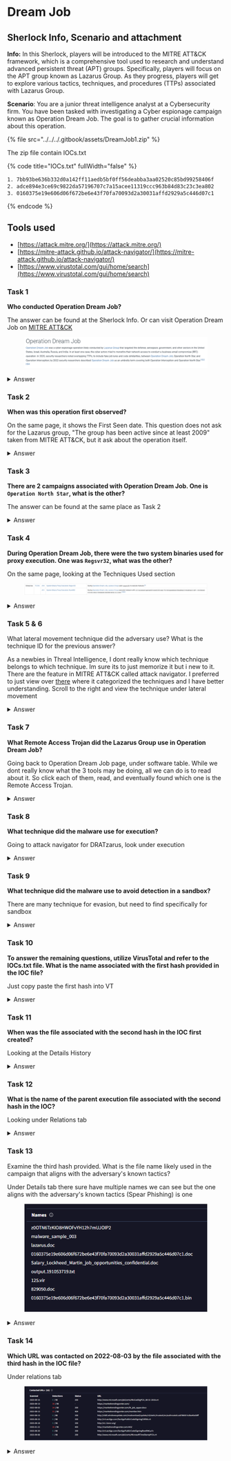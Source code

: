 # Dream Job

## Sherlock Info, Scenario and attachment

**Info:** In this Sherlock, players will be introduced to the MITRE ATT\&CK framework, which is a comprehensive tool used to research and understand advanced persistent threat (APT) groups. Specifically, players will focus on the APT group known as Lazarus Group. As they progress, players will get to explore various tactics, techniques, and procedures (TTPs) associated with Lazarus Group.

**Scenario**: You are a junior threat intelligence analyst at a Cybersecurity firm. You have been tasked with investigating a Cyber espionage campaign known as Operation Dream Job. The goal is to gather crucial information about this operation.

{% file src="../../../.gitbook/assets/DreamJob1.zip" %}

The zip file contain IOCs.txt

{% code title="IOCs.txt" fullWidth="false" %}
```
1. 7bb93be636b332d0a142ff11aedb5bf0ff56deabba3aa02520c85bd99258406f
2. adce894e3ce69c9822da57196707c7a15acee11319ccc963b84d83c23c3ea802
3. 0160375e19e606d06f672be6e43f70fa70093d2a30031affd2929a5c446d07c1 
```
{% endcode %}

## Tools used

* [https://attack.mitre.org/](https://attack.mitre.org/)
* [https://mitre-attack.github.io/attack-navigator/](https://mitre-attack.github.io/attack-navigator/)
* [https://www.virustotal.com/gui/home/search](https://www.virustotal.com/gui/home/search)

### Task 1

**Who conducted Operation Dream Job?**

The answer can be found at the Sherlock Info. Or can visit Operation Dream Job on [MITRE ATT\&CK](https://attack.mitre.org/campaigns/C0022/)

<figure><img src="../../../.gitbook/assets/image (20).png" alt=""><figcaption></figcaption></figure>

<details>

<summary>Answer</summary>

Lazarus Group

</details>

### Task 2

**When was this operation first observed?**

On the same page, it shows the First Seen date. This question does not ask for the Lazarus group, "The group has been active since at least 2009" taken from MITRE ATT\&CK, but it ask about the operation itself.

<details>

<summary>Answer</summary>

September 2019

</details>

### Task 3

**There are 2 campaigns associated with Operation Dream Job. One is `Operation North Star`, what is the other?**

The answer can be found at the same place as Task 2

<details>

<summary>Answer</summary>

Operation Interception

</details>

### Task 4

**During Operation Dream Job, there were the two system binaries used for proxy execution. One was `Regsvr32`, what was the other?**

On the same page, looking at the Techniques Used section

<figure><img src="../../../.gitbook/assets/image (1) (1) (1).png" alt=""><figcaption></figcaption></figure>

<details>

<summary>Answer</summary>

Rundll32

</details>

### Task 5 & 6

What lateral movement technique did the adversary use? What is the technique ID for the previous answer?

As a newbies in Threal Intelligence, I dont really know which technique belongs to which technique. Im sure its to just memorize it but i new to it. There are the feature in MITRE ATT\&CK called attack navigator. I preferred to just view over [there](https://mitre-attack.github.io/attack-navigator/#layerURL=https%3A%2F%2Fattack.mitre.org%2Fcampaigns%2FC0022%2FC0022-enterprise-layer.json) where it categorized the techniques and I have better understanding. Scroll to the right and view the technique under lateral movement

<details>

<summary>Answer</summary>

Task 5: Internal Spearphishing

Task 6: T1534

</details>

### Task 7

**What Remote Access Trojan did the Lazarus Group use in Operation Dream Job?**

Going back to Operation Dream Job page, under software table. While we dont really know what the 3 tools may be doing, all we can do is to read about it. So click each of them, read, and eventually found which one is the Remote Access Trojan.

<details>

<summary>Answer</summary>

<figure><img src="../../../.gitbook/assets/image (3) (1) (1).png" alt=""><figcaption></figcaption></figure>

DRATzarus

</details>

### Task 8

**What technique did the malware use for execution?**

Going to attack navigator for DRATzarus, look under execution

<details>

<summary>Answer</summary>

Native API

</details>

### Task 9

**What technique did the malware use to avoid detection in a sandbox?**

There are many technique for evasion, but need to find specifically for sandbox

<details>

<summary>Answer</summary>

Time Based evasion

</details>

### Task 10

**To answer the remaining questions, utilize VirusTotal and refer to the IOCs.txt file. What is the name associated with the first hash provided in the IOC file?**

Just copy paste the first hash into VT

<details>

<summary>Answer</summary>

IEXPLORE.EXE

</details>

### Task 11

**When was the file associated with the second hash in the IOC first created?**

Looking at the Details History

<details>

<summary>Answer</summary>

<figure><img src="../../../.gitbook/assets/image (4) (1).png" alt=""><figcaption></figcaption></figure>

2020-05-12 19:26:17

</details>

### Task 12

**What is the name of the parent execution file associated with the second hash in the IOC?**

Looking under Relations tab

<details>

<summary>Answer</summary>

<figure><img src="../../../.gitbook/assets/image (5) (1).png" alt=""><figcaption></figcaption></figure>

BAE\_HPC\_SE.iso

</details>

### **Task 13**

Examine the third hash provided. What is the file name likely used in the campaign that aligns with the adversary's known tactics?

Under Details tab there sure have multiple names we can see but the one aligns with the adversary's known tactics (Spear Phishing) is one

<figure><img src="../../../.gitbook/assets/image (6) (1).png" alt=""><figcaption></figcaption></figure>

<details>

<summary>Answer</summary>

Salary\_Lockheed\_Martin\_job\_opportunities\_confidential.doc

</details>

### Task 14

**Which URL was contacted on 2022-08-03 by the file associated with the third hash in the IOC file?**

Under relations tab

<figure><img src="../../../.gitbook/assets/image (7) (1).png" alt=""><figcaption></figcaption></figure>

<details>

<summary>Answer</summary>

hxxps\[://]markettrendingcenter\[.]com/lk\_job\_oppor\[.]docx

</details>
